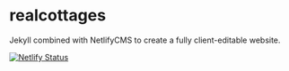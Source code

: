 # realcottages
Jekyll combined with NetlifyCMS to create a fully client-editable website.

[![Netlify Status](https://api.netlify.com/api/v1/badges/5b48a530-d9d9-4eee-b30d-407e488dd1a3/deploy-status)](https://app.netlify.com/sites/affectionate-minsky-05785b/deploys)
